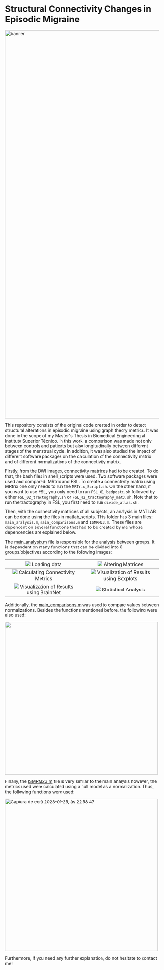 # Structural Connectivity Changes in Episodic Migraine
<img width="1271" alt="banner" src="https://user-images.githubusercontent.com/78906907/214711685-eff796e6-f530-40c3-b40d-eb39f177d952.png">

This repository consists of the original code created in order to detect structural alterations in episodic migraine using graph theory metrics. It was done in the scope of my Master's Thesis in Biomedical Engineering at Instituto Superior Técnico. In this work, a comparison was made not only between controls and patients but also longitudinally between different stages of the menstrual cycle. In addition, it was also studied the impact of different software packages on the calculation of the connectivity matrix and of different normalizations of the connectivity matrix.


Firstly, from the DWI images, connectivity matrices had to be created. To do that, the bash files in shell_scripts were used. Two software packages were used and compared: MRtrix and FSL. To create a connectivity matrix using MRtrix one only needs to run the `MRTrix_Script.sh`. On the other hand, if you want to use FSL, you only need to run `FSL_01_bedpostx.sh` followed by either `FSL_02_tractography.sh` or `FSL_02_tractography_mat3.sh`. Note that to run the tractography in FSL, you first need to run `divide_atlas.sh`.

Then, with the connectivity matrices of all subjects, an analysis in MATLAB can be done using the files in matlab_scripts.
This folder has 3 main files: `main_analysis.m`, `main_comparisons.m` and `ISMRM23.m`. These files are dependent on several functions that had to be created by me whose dependencies are explained below. 

The [main_analysis.m](https://github.com/anamatoso/structural-connectivity-migraine/blob/main/matlab_scripts/main_analysis.m) file is responsible for the analysis between groups.
It is dependent on many functions that can be divided into 6 groups/objectives according to the following images:

![](https://user-images.githubusercontent.com/78906907/214705744-1ec1df5a-55ac-475a-892b-742f8e491cd2.png) <span style="font-weight:normal">Loading data</span> | ![](https://user-images.githubusercontent.com/78906907/214707275-552f4e31-be33-4a00-ad62-fc076e629f0c.png) <span style="font-weight:normal">Altering Matrices</span>
:-------------------------:|:-------------------------:
  ![](https://user-images.githubusercontent.com/78906907/214707279-007df7df-e9f5-40e8-abe1-d0e5e517a7b3.png) Calculating Connectivity Metrics | ![](https://user-images.githubusercontent.com/78906907/214707281-de1cb200-1b16-4646-a1ed-3a5d4d7fb72b.png) Visualization of Results using Boxplots
  ![](https://user-images.githubusercontent.com/78906907/214707284-82ee5342-a956-4002-9cb2-42d3b3bdc478.png) Visualization of Results using BrainNet | ![](https://user-images.githubusercontent.com/78906907/214707286-512289de-c7ff-4410-aeda-0dce3e086312.png) Statistical Analysis

Additionally, the [main_comparisons.m](https://github.com/anamatoso/structural-connectivity-migraine/blob/main/matlab_scripts/main_comparisons.m) was used to compare values between normalizations. Besides the functions mentioned before, the following were also used:

<img width="500" src="https://user-images.githubusercontent.com/78906907/214710508-390ca3e2-f284-4928-8592-e1ce46e87773.png">

Finally, the [ISMRM23.m](https://github.com/anamatoso/structural-connectivity-migraine/blob/main/matlab_scripts/ISMRM23.m) file is very similar to the main analysis however, the metrics used were calculated using a null model as a normalization. Thus, the following functions were used:

<img width="500" alt="Captura de ecrã 2023-01-25, às 22 58 47" src="https://user-images.githubusercontent.com/78906907/214711048-d18c6ddc-557b-40c8-be56-0666bb240cf9.png">

Furthermore, if you need any further explanation, do not hesitate to contact me!

